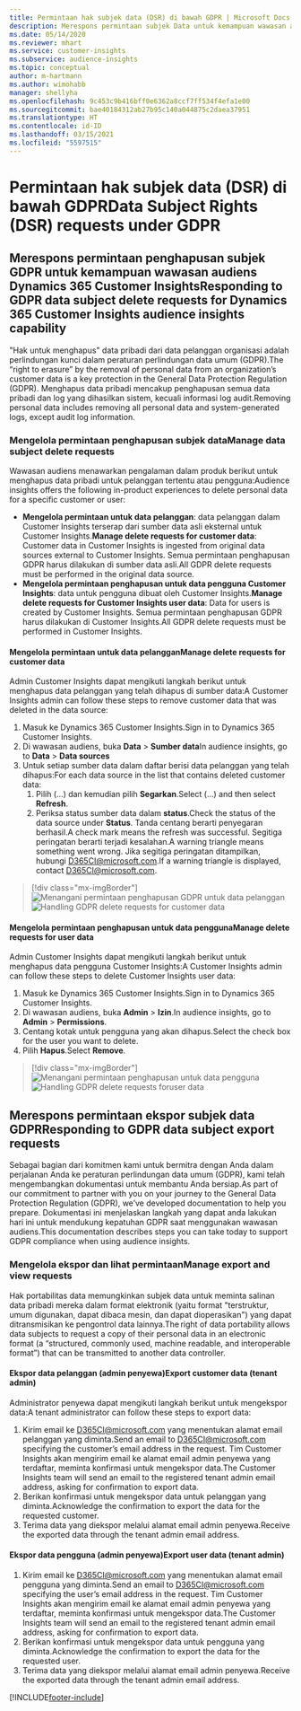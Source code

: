 ```yaml
---
title: Permintaan hak subjek data (DSR) di bawah GDPR | Microsoft Docs
description: Merespons permintaan subjek Data untuk kemampuan wawasan audiens Dynamics 365 Customer Insights.
ms.date: 05/14/2020
ms.reviewer: mhart
ms.service: customer-insights
ms.subservice: audience-insights
ms.topic: conceptual
author: m-hartmann
ms.author: wimohabb
manager: shellyha
ms.openlocfilehash: 9c453c9b416bff0e6362a8ccf7ff534f4efa1e00
ms.sourcegitcommit: bae40184312ab27b95c140a044875c2daea37951
ms.translationtype: HT
ms.contentlocale: id-ID
ms.lasthandoff: 03/15/2021
ms.locfileid: "5597515"
---
```

# <a name="data-subject-rights-dsr-requests-under-gdpr"></a><span data-ttu-id="272f1-103">Permintaan hak subjek data (DSR) di bawah GDPR</span><span class="sxs-lookup"><span data-stu-id="272f1-103">Data Subject Rights (DSR) requests under GDPR</span></span>

## <a name="responding-to-gdpr-data-subject-delete-requests-for-dynamics-365-customer-insights-audience-insights-capability"></a><span data-ttu-id="272f1-104">Merespons permintaan penghapusan subjek GDPR untuk kemampuan wawasan audiens Dynamics 365 Customer Insights</span><span class="sxs-lookup"><span data-stu-id="272f1-104">Responding to GDPR data subject delete requests for Dynamics 365 Customer Insights audience insights capability</span></span>

<span data-ttu-id="272f1-105">"Hak untuk menghapus" data pribadi dari data pelanggan organisasi adalah perlindungan kunci dalam peraturan perlindungan data umum (GDPR).</span><span class="sxs-lookup"><span data-stu-id="272f1-105">The “right to erasure” by the removal of personal data from an organization’s customer data is a key protection in the General Data Protection Regulation (GDPR).</span></span> <span data-ttu-id="272f1-106">Menghapus data pribadi mencakup penghapusan semua data pribadi dan log yang dihasilkan sistem, kecuali informasi log audit.</span><span class="sxs-lookup"><span data-stu-id="272f1-106">Removing personal data includes removing all personal data and system-generated logs, except audit log information.</span></span>

### <a name="manage-data-subject-delete-requests"></a><span data-ttu-id="272f1-107">Mengelola permintaan penghapusan subjek data</span><span class="sxs-lookup"><span data-stu-id="272f1-107">Manage data subject delete requests</span></span>

<span data-ttu-id="272f1-108">Wawasan audiens menawarkan pengalaman dalam produk berikut untuk menghapus data pribadi untuk pelanggan tertentu atau pengguna:</span><span class="sxs-lookup"><span data-stu-id="272f1-108">Audience insights offers the following in-product experiences to delete personal data for a specific customer or user:</span></span>

- <span data-ttu-id="272f1-109">**Mengelola permintaan untuk data pelanggan**: data pelanggan dalam Customer Insights terserap dari sumber data asli eksternal untuk Customer Insights.</span><span class="sxs-lookup"><span data-stu-id="272f1-109">**Manage delete requests for customer data**: Customer data in Customer Insights is ingested from original data sources external to Customer Insights.</span></span> <span data-ttu-id="272f1-110">Semua permintaan penghapusan GDPR harus dilakukan di sumber data asli.</span><span class="sxs-lookup"><span data-stu-id="272f1-110">All GDPR delete requests must be performed in the original data source.</span></span>
- <span data-ttu-id="272f1-111">**Mengelola permintaan penghapusan untuk data pengguna Customer Insights**: data untuk pengguna dibuat oleh Customer Insights.</span><span class="sxs-lookup"><span data-stu-id="272f1-111">**Manage delete requests for Customer Insights user data**: Data for users is created by Customer Insights.</span></span> <span data-ttu-id="272f1-112">Semua permintaan penghapusan GDPR harus dilakukan di Customer Insights.</span><span class="sxs-lookup"><span data-stu-id="272f1-112">All GDPR delete requests must be performed in Customer Insights.</span></span>

#### <a name="manage-delete-requests-for-customer-data"></a><span data-ttu-id="272f1-113">Mengelola permintaan untuk data pelanggan</span><span class="sxs-lookup"><span data-stu-id="272f1-113">Manage delete requests for customer data</span></span>

<span data-ttu-id="272f1-114">Admin Customer Insights dapat mengikuti langkah berikut untuk menghapus data pelanggan yang telah dihapus di sumber data:</span><span class="sxs-lookup"><span data-stu-id="272f1-114">A Customer Insights admin can follow these steps to remove customer data that was deleted in the data source:</span></span>

1. <span data-ttu-id="272f1-115">Masuk ke Dynamics 365 Customer Insights.</span><span class="sxs-lookup"><span data-stu-id="272f1-115">Sign in to Dynamics 365 Customer Insights.</span></span>
2. <span data-ttu-id="272f1-116">Di wawasan audiens, buka **Data** > **Sumber data**</span><span class="sxs-lookup"><span data-stu-id="272f1-116">In audience insights, go to **Data** > **Data sources**</span></span>
3. <span data-ttu-id="272f1-117">Untuk setiap sumber data dalam daftar berisi data pelanggan yang telah dihapus:</span><span class="sxs-lookup"><span data-stu-id="272f1-117">For each data source in the list that contains deleted customer data:</span></span>
   1. <span data-ttu-id="272f1-118">Pilih (...) dan kemudian pilih **Segarkan**.</span><span class="sxs-lookup"><span data-stu-id="272f1-118">Select (...) and then select **Refresh**.</span></span>
   2. <span data-ttu-id="272f1-119">Periksa status sumber data dalam **status**.</span><span class="sxs-lookup"><span data-stu-id="272f1-119">Check the status of the data source under **Status**.</span></span> <span data-ttu-id="272f1-120">Tanda centang berarti penyegaran berhasil.</span><span class="sxs-lookup"><span data-stu-id="272f1-120">A check mark means the refresh was successful.</span></span> <span data-ttu-id="272f1-121">Segitiga peringatan berarti terjadi kesalahan.</span><span class="sxs-lookup"><span data-stu-id="272f1-121">A warning triangle means something went wrong.</span></span> <span data-ttu-id="272f1-122">Jika segitiga peringatan ditampilkan, hubungi D365CI@microsoft.com.</span><span class="sxs-lookup"><span data-stu-id="272f1-122">If a warning triangle is displayed, contact D365CI@microsoft.com.</span></span>

> [!div class="mx-imgBorder"]
> <span data-ttu-id="272f1-123">![Menangani permintaan penghapusan GDPR untuk data pelanggan](media/gdpr-data-sources.png "Menangani permintaan penghapusan GDPR untuk data pelanggan")</span><span class="sxs-lookup"><span data-stu-id="272f1-123">![Handling GDPR delete requests for customer data](media/gdpr-data-sources.png "Handling GDPR delete requests for customer data")</span></span>

#### <a name="manage-delete-requests-for-user-data"></a><span data-ttu-id="272f1-124">Mengelola permintaan penghapusan untuk data pengguna</span><span class="sxs-lookup"><span data-stu-id="272f1-124">Manage delete requests for user data</span></span>

<span data-ttu-id="272f1-125">Admin Customer Insights dapat mengikuti langkah berikut untuk menghapus data pengguna Customer Insights:</span><span class="sxs-lookup"><span data-stu-id="272f1-125">A Customer Insights admin can follow these steps to delete Customer Insights user data:</span></span>

1. <span data-ttu-id="272f1-126">Masuk ke Dynamics 365 Customer Insights.</span><span class="sxs-lookup"><span data-stu-id="272f1-126">Sign in to Dynamics 365 Customer Insights.</span></span>
2. <span data-ttu-id="272f1-127">Di wawasan audiens, buka **Admin** > **Izin**.</span><span class="sxs-lookup"><span data-stu-id="272f1-127">In audience insights, go to **Admin** > **Permissions**.</span></span>
3. <span data-ttu-id="272f1-128">Centang kotak untuk pengguna yang akan dihapus.</span><span class="sxs-lookup"><span data-stu-id="272f1-128">Select the check box for the user you want to delete.</span></span>
4. <span data-ttu-id="272f1-129">Pilih **Hapus**.</span><span class="sxs-lookup"><span data-stu-id="272f1-129">Select **Remove**.</span></span>

> [!div class="mx-imgBorder"]
> <span data-ttu-id="272f1-130">![Menangani permintaan penghapusan untuk data pengguna](media/gdpr-permissions.png "Menangani permintaan penghapusan untuk data pengguna")</span><span class="sxs-lookup"><span data-stu-id="272f1-130">![Handling GDPR delete requests foruser data](media/gdpr-permissions.png "Handling GDPR delete requests for user data")</span></span>

## <a name="responding-to-gdpr-data-subject-export-requests"></a><span data-ttu-id="272f1-131">Merespons permintaan ekspor subjek data GDPR</span><span class="sxs-lookup"><span data-stu-id="272f1-131">Responding to GDPR data subject export requests</span></span>

<span data-ttu-id="272f1-132">Sebagai bagian dari komitmen kami untuk bermitra dengan Anda dalam perjalanan Anda ke peraturan perlindungan data umum (GDPR), kami telah mengembangkan dokumentasi untuk membantu Anda bersiap.</span><span class="sxs-lookup"><span data-stu-id="272f1-132">As part of our commitment to partner with you on your journey to the General Data Protection Regulation (GDPR), we’ve developed documentation to help you prepare.</span></span> <span data-ttu-id="272f1-133">Dokumentasi ini menjelaskan langkah yang dapat anda lakukan hari ini untuk mendukung kepatuhan GDPR saat menggunakan wawasan audiens.</span><span class="sxs-lookup"><span data-stu-id="272f1-133">This documentation describes steps you can take today to support GDPR compliance when using audience insights.</span></span>

### <a name="manage-export-and-view-requests"></a><span data-ttu-id="272f1-134">Mengelola ekspor dan lihat permintaan</span><span class="sxs-lookup"><span data-stu-id="272f1-134">Manage export and view requests</span></span>

<span data-ttu-id="272f1-135">Hak portabilitas data memungkinkan subjek data untuk meminta salinan data pribadi mereka dalam format elektronik (yaitu format "terstruktur, umum digunakan, dapat dibaca mesin, dan dapat dioperasikan") yang dapat ditransmisikan ke pengontrol data lainnya.</span><span class="sxs-lookup"><span data-stu-id="272f1-135">The right of data portability allows data subjects to request a copy of their personal data in an electronic format (a “structured, commonly used, machine readable, and interoperable format”) that can be transmitted to another data controller.</span></span>

#### <a name="export-customer-data-tenant-admin"></a><span data-ttu-id="272f1-136">Ekspor data pelanggan (admin penyewa)</span><span class="sxs-lookup"><span data-stu-id="272f1-136">Export customer data (tenant admin)</span></span>

<span data-ttu-id="272f1-137">Administrator penyewa dapat mengikuti langkah berikut untuk mengekspor data:</span><span class="sxs-lookup"><span data-stu-id="272f1-137">A tenant administrator can follow these steps to export data:</span></span>

1. <span data-ttu-id="272f1-138">Kirim email ke D365CI@microsoft.com yang menentukan alamat email pelanggan yang diminta.</span><span class="sxs-lookup"><span data-stu-id="272f1-138">Send an email to D365CI@microsoft.com specifying the customer’s email address in the request.</span></span> <span data-ttu-id="272f1-139">Tim Customer Insights akan mengirim email ke alamat email admin penyewa yang terdaftar, meminta konfirmasi untuk mengekspor data.</span><span class="sxs-lookup"><span data-stu-id="272f1-139">The Customer Insights team will send an email to the registered tenant admin email address, asking for confirmation to export data.</span></span>
2. <span data-ttu-id="272f1-140">Berikan konfirmasi untuk mengekspor data untuk pelanggan yang diminta.</span><span class="sxs-lookup"><span data-stu-id="272f1-140">Acknowledge the confirmation to export the data for the requested customer.</span></span>
3. <span data-ttu-id="272f1-141">Terima data yang diekspor melalui alamat email admin penyewa.</span><span class="sxs-lookup"><span data-stu-id="272f1-141">Receive the exported data through the tenant admin email address.</span></span>

#### <a name="export-user-data-tenant-admin"></a><span data-ttu-id="272f1-142">Ekspor data pengguna (admin penyewa)</span><span class="sxs-lookup"><span data-stu-id="272f1-142">Export user data (tenant admin)</span></span>

1. <span data-ttu-id="272f1-143">Kirim email ke D365CI@microsoft.com yang menentukan alamat email pengguna yang diminta.</span><span class="sxs-lookup"><span data-stu-id="272f1-143">Send an email to D365CI@microsoft.com specifying the user’s email address in the request.</span></span> <span data-ttu-id="272f1-144">Tim Customer Insights akan mengirim email ke alamat email admin penyewa yang terdaftar, meminta konfirmasi untuk mengekspor data.</span><span class="sxs-lookup"><span data-stu-id="272f1-144">The Customer Insights team will send an email to the registered tenant admin email address, asking for confirmation to export data.</span></span>
2. <span data-ttu-id="272f1-145">Berikan konfirmasi untuk mengekspor data untuk pengguna yang diminta.</span><span class="sxs-lookup"><span data-stu-id="272f1-145">Acknowledge the confirmation to export the data for the requested user.</span></span>
3. <span data-ttu-id="272f1-146">Terima data yang diekspor melalui alamat email admin penyewa.</span><span class="sxs-lookup"><span data-stu-id="272f1-146">Receive the exported data through the tenant admin email address.</span></span>


[!INCLUDE[footer-include](../includes/footer-banner.md)]